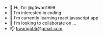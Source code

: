 - 👋 Hi, I’m @gtiwari1999
- 👀 I’m interested in coding
- 🌱 I’m currently learning react javascript app
- 💞️ I’m looking to collaborate on ...
- 📫 tiwarig505@gmail.com

<!---
gtiwari1999/gtiwari1999 is a ✨ special ✨ repository because its `README.md` (this file) appears on your GitHub profile.
You can click the Preview link to take a look at your changes.
--->
